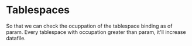 # Tablespaces
So that we can check the ocuppation of the tablespace binding as of param.
Every tablespace with occupation greater than param, it'll increase datafile.
